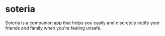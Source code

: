 # soteria
Soteria is a companion app that helps you easily and discretely notify your friends and family when you're feeling unsafe.
